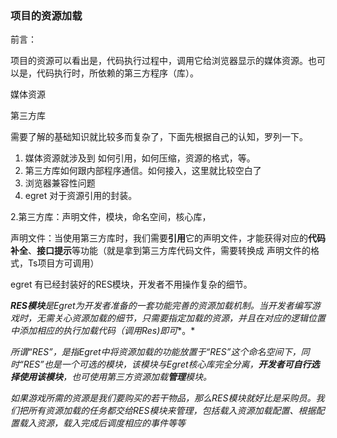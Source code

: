 ### 项目的资源加载

前言：

项目的资源可以看出是，代码执行过程中，调用它给浏览器显示的媒体资源。也可以是，代码执行时，所依赖的第三方程序（库）。

媒体资源

第三方库

需要了解的基础知识就比较多而复杂了，下面先根据自己的认知，罗列一下。

1. 媒体资源就涉及到 如何引用，如何压缩，资源的格式，等。
2. 第三方库如何跟内部程序通信。如何接入，这里就比较空白了
3. 浏览器兼容性问题
4. egret 对于资源引用的封装。

2.第三方库：声明文件，模块，命名空间，核心库，

声明文件：当使用第三方库时，我们需要**引用**它的声明文件，才能获得对应的**代码补全**、**接口提示**等功能（就是拿到第三方库代码文件，需要转换成 声明文件的格式，Ts项目方可调用）

egret 有已经封装好的RES模块，开发者不用操作复杂的细节。

***RES模块**是Egret为开发者准备的一套功能完善的资源加载机制。当开发者编写游戏时，无需关心资源加载的细节，只需要指定加载的资源，并且在**对应的逻辑位置中添加相应的执行加载代码（调用Res)即可**。*

*所谓“RES”，是指Egret中将资源加载的功能放置于“RES”这个命名空间下，同时“RES”也是一个可选的模块，该模块与Egret核心库完全分离，**开发者可自行选择使用该模块**，也可使用第三方资源加载**管理**模块。*

*如果游戏所需的资源是我们要购买的若干物品，那么RES模块就好比是采购员。我们把所有资源加载的任务都交给RES模块来管理，包括载入资源加载配置、根据配置载入资源，载入完成后调度相应的事件等等*